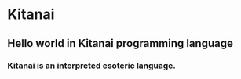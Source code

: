 # Kitanai
## Hello world in Kitanai programming language

### Kitanai is an interpreted esoteric language.